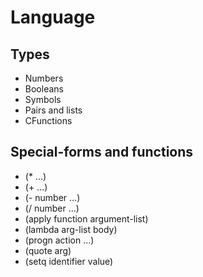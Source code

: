 Language
========

Types
-----

- Numbers
- Booleans
- Symbols
- Pairs and lists
- CFunctions

Special-forms and functions
---------------------------

- (* ...)
- (+ ...)
- (- number ...)
- (/ number ...)
- (apply function argument-list)
- (lambda arg-list body)
- (progn action ...)
- (quote arg)
- (setq identifier value)

